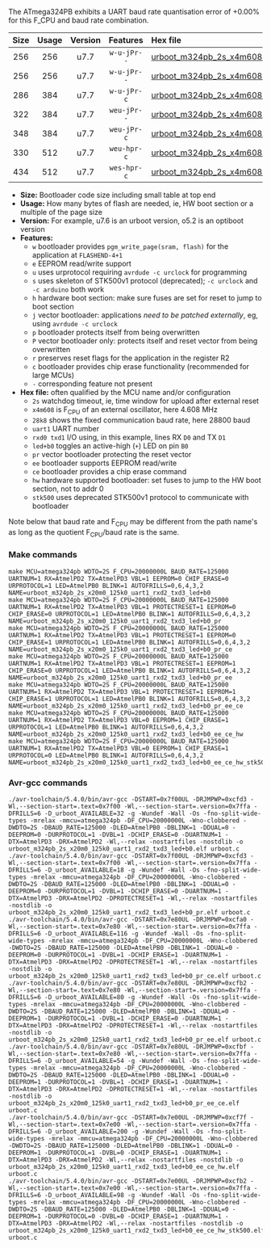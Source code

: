 The ATmega324PB exhibits a UART baud rate quantisation error of +0.00% for this F_CPU and baud rate combination.

|Size|Usage|Version|Features|Hex file|
|:-:|:-:|:-:|:-:|:--|
|256|256|u7.7|`w-u-jPr--`|[urboot_m324pb_2s_x4m608_28k8_uart1_rxd2_txd3_led+b0.hex](https://raw.githubusercontent.com/stefanrueger/urboot.hex/main/mcus/atmega324pb/watchdog_2_s/external_oscillator/+4m608000_hz/++28k8_baud/uart1_rxd2_txd3/led+b0/urboot_m324pb_2s_x4m608_28k8_uart1_rxd2_txd3_led+b0.hex)|
|256|256|u7.7|`w-u-jPr--`|[urboot_m324pb_2s_x4m608_28k8_uart1_rxd2_txd3_led+b0_pr.hex](https://raw.githubusercontent.com/stefanrueger/urboot.hex/main/mcus/atmega324pb/watchdog_2_s/external_oscillator/+4m608000_hz/++28k8_baud/uart1_rxd2_txd3/led+b0/urboot_m324pb_2s_x4m608_28k8_uart1_rxd2_txd3_led+b0_pr.hex)|
|286|384|u7.7|`w-u-jPr-c`|[urboot_m324pb_2s_x4m608_28k8_uart1_rxd2_txd3_led+b0_pr_ce.hex](https://raw.githubusercontent.com/stefanrueger/urboot.hex/main/mcus/atmega324pb/watchdog_2_s/external_oscillator/+4m608000_hz/++28k8_baud/uart1_rxd2_txd3/led+b0/urboot_m324pb_2s_x4m608_28k8_uart1_rxd2_txd3_led+b0_pr_ce.hex)|
|322|384|u7.7|`weu-jPr--`|[urboot_m324pb_2s_x4m608_28k8_uart1_rxd2_txd3_led+b0_pr_ee.hex](https://raw.githubusercontent.com/stefanrueger/urboot.hex/main/mcus/atmega324pb/watchdog_2_s/external_oscillator/+4m608000_hz/++28k8_baud/uart1_rxd2_txd3/led+b0/urboot_m324pb_2s_x4m608_28k8_uart1_rxd2_txd3_led+b0_pr_ee.hex)|
|348|384|u7.7|`weu-jPr-c`|[urboot_m324pb_2s_x4m608_28k8_uart1_rxd2_txd3_led+b0_pr_ee_ce.hex](https://raw.githubusercontent.com/stefanrueger/urboot.hex/main/mcus/atmega324pb/watchdog_2_s/external_oscillator/+4m608000_hz/++28k8_baud/uart1_rxd2_txd3/led+b0/urboot_m324pb_2s_x4m608_28k8_uart1_rxd2_txd3_led+b0_pr_ee_ce.hex)|
|330|512|u7.7|`weu-hpr-c`|[urboot_m324pb_2s_x4m608_28k8_uart1_rxd2_txd3_led+b0_ee_ce_hw.hex](https://raw.githubusercontent.com/stefanrueger/urboot.hex/main/mcus/atmega324pb/watchdog_2_s/external_oscillator/+4m608000_hz/++28k8_baud/uart1_rxd2_txd3/led+b0/urboot_m324pb_2s_x4m608_28k8_uart1_rxd2_txd3_led+b0_ee_ce_hw.hex)|
|434|512|u7.7|`wes-hpr-c`|[urboot_m324pb_2s_x4m608_28k8_uart1_rxd2_txd3_led+b0_ee_ce_hw_stk500.hex](https://raw.githubusercontent.com/stefanrueger/urboot.hex/main/mcus/atmega324pb/watchdog_2_s/external_oscillator/+4m608000_hz/++28k8_baud/uart1_rxd2_txd3/led+b0/urboot_m324pb_2s_x4m608_28k8_uart1_rxd2_txd3_led+b0_ee_ce_hw_stk500.hex)|

- **Size:** Bootloader code size including small table at top end
- **Usage:** How many bytes of flash are needed, ie, HW boot section or a multiple of the page size
- **Version:** For example, u7.6 is an urboot version, o5.2 is an optiboot version
- **Features:**
  + `w` bootloader provides `pgm_write_page(sram, flash)` for the application at `FLASHEND-4+1`
  + `e` EEPROM read/write support
  + `u` uses urprotocol requiring `avrdude -c urclock` for programming
  + `s` uses skeleton of STK500v1 protocol (deprecated); `-c urclock` and `-c arduino` both work
  + `h` hardware boot section: make sure fuses are set for reset to jump to boot section
  + `j` vector bootloader: applications *need to be patched externally*, eg, using `avrdude -c urclock`
  + `p` bootloader protects itself from being overwritten
  + `P` vector bootloader only: protects itself and reset vector from being overwritten
  + `r` preserves reset flags for the application in the register R2
  + `c` bootloader provides chip erase functionality (recommended for large MCUs)
  + `-` corresponding feature not present
- **Hex file:** often qualified by the MCU name and/or configuration
  + `2s` watchdog timeout, ie, time window for upload after external reset
  + `x4m608` is F<sub>CPU</sub> of an external oscillator, here 4.608 MHz
  + `28k8` shows the fixed communication baud rate, here 28800 baud
  + `uart1` UART number
  + `rxd0 txd1` I/O using, in this example, lines RX `D0` and TX `D1`
  + `led+b0` toggles an active-high (`+`) LED on pin `B0`
  + `pr` vector bootloader protecting the reset vector
  + `ee` bootloader supports EEPROM read/write
  + `ce` bootloader provides a chip erase command
  + `hw` hardware supported bootloader: set fuses to jump to the HW boot section, not to addr 0
  + `stk500` uses deprecated STK500v1 protocol to communicate with bootloader


Note below that baud rate and F<sub>CPU</sub> may be different from the path name's as long as the quotient F<sub>CPU</sub>/baud rate is the same.

### Make commands
```
make MCU=atmega324pb WDTO=2S F_CPU=20000000L BAUD_RATE=125000 UARTNUM=1 RX=AtmelPD2 TX=AtmelPD3 VBL=1 EEPROM=0 CHIP_ERASE=0 URPROTOCOL=1 LED=AtmelPB0 BLINK=1 AUTOFRILLS=0,6,4,3,2 NAME=urboot_m324pb_2s_x20m0_125k0_uart1_rxd2_txd3_led+b0
make MCU=atmega324pb WDTO=2S F_CPU=20000000L BAUD_RATE=125000 UARTNUM=1 RX=AtmelPD2 TX=AtmelPD3 VBL=1 PROTECTRESET=1 EEPROM=0 CHIP_ERASE=0 URPROTOCOL=1 LED=AtmelPB0 BLINK=1 AUTOFRILLS=0,6,4,3,2 NAME=urboot_m324pb_2s_x20m0_125k0_uart1_rxd2_txd3_led+b0_pr
make MCU=atmega324pb WDTO=2S F_CPU=20000000L BAUD_RATE=125000 UARTNUM=1 RX=AtmelPD2 TX=AtmelPD3 VBL=1 PROTECTRESET=1 EEPROM=0 CHIP_ERASE=1 URPROTOCOL=1 LED=AtmelPB0 BLINK=1 AUTOFRILLS=0,6,4,3,2 NAME=urboot_m324pb_2s_x20m0_125k0_uart1_rxd2_txd3_led+b0_pr_ce
make MCU=atmega324pb WDTO=2S F_CPU=20000000L BAUD_RATE=125000 UARTNUM=1 RX=AtmelPD2 TX=AtmelPD3 VBL=1 PROTECTRESET=1 EEPROM=1 CHIP_ERASE=0 URPROTOCOL=1 LED=AtmelPB0 BLINK=1 AUTOFRILLS=0,6,4,3,2 NAME=urboot_m324pb_2s_x20m0_125k0_uart1_rxd2_txd3_led+b0_pr_ee
make MCU=atmega324pb WDTO=2S F_CPU=20000000L BAUD_RATE=125000 UARTNUM=1 RX=AtmelPD2 TX=AtmelPD3 VBL=1 PROTECTRESET=1 EEPROM=1 CHIP_ERASE=1 URPROTOCOL=1 LED=AtmelPB0 BLINK=1 AUTOFRILLS=0,6,4,3,2 NAME=urboot_m324pb_2s_x20m0_125k0_uart1_rxd2_txd3_led+b0_pr_ee_ce
make MCU=atmega324pb WDTO=2S F_CPU=20000000L BAUD_RATE=125000 UARTNUM=1 RX=AtmelPD2 TX=AtmelPD3 VBL=0 EEPROM=1 CHIP_ERASE=1 URPROTOCOL=1 LED=AtmelPB0 BLINK=1 AUTOFRILLS=0,6,4,3,2 NAME=urboot_m324pb_2s_x20m0_125k0_uart1_rxd2_txd3_led+b0_ee_ce_hw
make MCU=atmega324pb WDTO=2S F_CPU=20000000L BAUD_RATE=125000 UARTNUM=1 RX=AtmelPD2 TX=AtmelPD3 VBL=0 EEPROM=1 CHIP_ERASE=1 URPROTOCOL=0 LED=AtmelPB0 BLINK=1 AUTOFRILLS=0,6,4,3,2 NAME=urboot_m324pb_2s_x20m0_125k0_uart1_rxd2_txd3_led+b0_ee_ce_hw_stk500
```

### Avr-gcc commands
```
./avr-toolchain/5.4.0/bin/avr-gcc -DSTART=0x7f00UL -DRJMPWP=0xcfd3 -Wl,--section-start=.text=0x7f00 -Wl,--section-start=.version=0x7ffa -DFRILLS=6 -D_urboot_AVAILABLE=32 -g -Wundef -Wall -Os -fno-split-wide-types -mrelax -mmcu=atmega324pb -DF_CPU=20000000L -Wno-clobbered -DWDTO=2S -DBAUD_RATE=125000 -DLED=AtmelPB0 -DBLINK=1 -DDUAL=0 -DEEPROM=0 -DURPROTOCOL=1 -DVBL=1 -DCHIP_ERASE=0 -DUARTNUM=1 -DTX=AtmelPD3 -DRX=AtmelPD2 -Wl,--relax -nostartfiles -nostdlib -o urboot_m324pb_2s_x20m0_125k0_uart1_rxd2_txd3_led+b0.elf urboot.c
./avr-toolchain/5.4.0/bin/avr-gcc -DSTART=0x7f00UL -DRJMPWP=0xcfd3 -Wl,--section-start=.text=0x7f00 -Wl,--section-start=.version=0x7ffa -DFRILLS=6 -D_urboot_AVAILABLE=18 -g -Wundef -Wall -Os -fno-split-wide-types -mrelax -mmcu=atmega324pb -DF_CPU=20000000L -Wno-clobbered -DWDTO=2S -DBAUD_RATE=125000 -DLED=AtmelPB0 -DBLINK=1 -DDUAL=0 -DEEPROM=0 -DURPROTOCOL=1 -DVBL=1 -DCHIP_ERASE=0 -DUARTNUM=1 -DTX=AtmelPD3 -DRX=AtmelPD2 -DPROTECTRESET=1 -Wl,--relax -nostartfiles -nostdlib -o urboot_m324pb_2s_x20m0_125k0_uart1_rxd2_txd3_led+b0_pr.elf urboot.c
./avr-toolchain/5.4.0/bin/avr-gcc -DSTART=0x7e80UL -DRJMPWP=0xcfa0 -Wl,--section-start=.text=0x7e80 -Wl,--section-start=.version=0x7ffa -DFRILLS=6 -D_urboot_AVAILABLE=116 -g -Wundef -Wall -Os -fno-split-wide-types -mrelax -mmcu=atmega324pb -DF_CPU=20000000L -Wno-clobbered -DWDTO=2S -DBAUD_RATE=125000 -DLED=AtmelPB0 -DBLINK=1 -DDUAL=0 -DEEPROM=0 -DURPROTOCOL=1 -DVBL=1 -DCHIP_ERASE=1 -DUARTNUM=1 -DTX=AtmelPD3 -DRX=AtmelPD2 -DPROTECTRESET=1 -Wl,--relax -nostartfiles -nostdlib -o urboot_m324pb_2s_x20m0_125k0_uart1_rxd2_txd3_led+b0_pr_ce.elf urboot.c
./avr-toolchain/5.4.0/bin/avr-gcc -DSTART=0x7e80UL -DRJMPWP=0xcfb2 -Wl,--section-start=.text=0x7e80 -Wl,--section-start=.version=0x7ffa -DFRILLS=6 -D_urboot_AVAILABLE=80 -g -Wundef -Wall -Os -fno-split-wide-types -mrelax -mmcu=atmega324pb -DF_CPU=20000000L -Wno-clobbered -DWDTO=2S -DBAUD_RATE=125000 -DLED=AtmelPB0 -DBLINK=1 -DDUAL=0 -DEEPROM=1 -DURPROTOCOL=1 -DVBL=1 -DCHIP_ERASE=0 -DUARTNUM=1 -DTX=AtmelPD3 -DRX=AtmelPD2 -DPROTECTRESET=1 -Wl,--relax -nostartfiles -nostdlib -o urboot_m324pb_2s_x20m0_125k0_uart1_rxd2_txd3_led+b0_pr_ee.elf urboot.c
./avr-toolchain/5.4.0/bin/avr-gcc -DSTART=0x7e80UL -DRJMPWP=0xcfbf -Wl,--section-start=.text=0x7e80 -Wl,--section-start=.version=0x7ffa -DFRILLS=6 -D_urboot_AVAILABLE=54 -g -Wundef -Wall -Os -fno-split-wide-types -mrelax -mmcu=atmega324pb -DF_CPU=20000000L -Wno-clobbered -DWDTO=2S -DBAUD_RATE=125000 -DLED=AtmelPB0 -DBLINK=1 -DDUAL=0 -DEEPROM=1 -DURPROTOCOL=1 -DVBL=1 -DCHIP_ERASE=1 -DUARTNUM=1 -DTX=AtmelPD3 -DRX=AtmelPD2 -DPROTECTRESET=1 -Wl,--relax -nostartfiles -nostdlib -o urboot_m324pb_2s_x20m0_125k0_uart1_rxd2_txd3_led+b0_pr_ee_ce.elf urboot.c
./avr-toolchain/5.4.0/bin/avr-gcc -DSTART=0x7e00UL -DRJMPWP=0xcf7f -Wl,--section-start=.text=0x7e00 -Wl,--section-start=.version=0x7ffa -DFRILLS=6 -D_urboot_AVAILABLE=200 -g -Wundef -Wall -Os -fno-split-wide-types -mrelax -mmcu=atmega324pb -DF_CPU=20000000L -Wno-clobbered -DWDTO=2S -DBAUD_RATE=125000 -DLED=AtmelPB0 -DBLINK=1 -DDUAL=0 -DEEPROM=1 -DURPROTOCOL=1 -DVBL=0 -DCHIP_ERASE=1 -DUARTNUM=1 -DTX=AtmelPD3 -DRX=AtmelPD2 -Wl,--relax -nostartfiles -nostdlib -o urboot_m324pb_2s_x20m0_125k0_uart1_rxd2_txd3_led+b0_ee_ce_hw.elf urboot.c
./avr-toolchain/5.4.0/bin/avr-gcc -DSTART=0x7e00UL -DRJMPWP=0xcfb2 -Wl,--section-start=.text=0x7e00 -Wl,--section-start=.version=0x7ffa -DFRILLS=6 -D_urboot_AVAILABLE=98 -g -Wundef -Wall -Os -fno-split-wide-types -mrelax -mmcu=atmega324pb -DF_CPU=20000000L -Wno-clobbered -DWDTO=2S -DBAUD_RATE=125000 -DLED=AtmelPB0 -DBLINK=1 -DDUAL=0 -DEEPROM=1 -DURPROTOCOL=0 -DVBL=0 -DCHIP_ERASE=1 -DUARTNUM=1 -DTX=AtmelPD3 -DRX=AtmelPD2 -Wl,--relax -nostartfiles -nostdlib -o urboot_m324pb_2s_x20m0_125k0_uart1_rxd2_txd3_led+b0_ee_ce_hw_stk500.elf urboot.c
```


